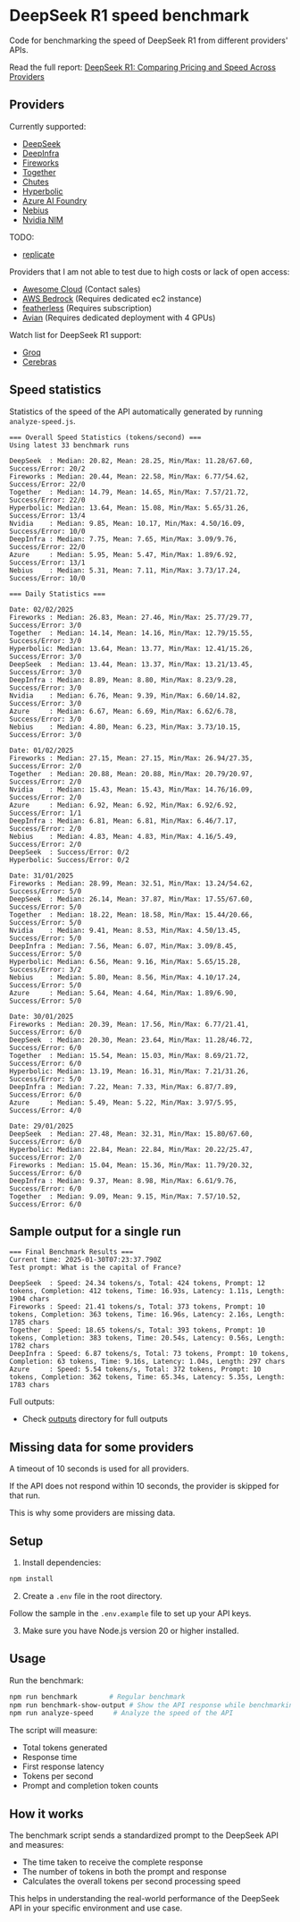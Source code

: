 # DeepSeek R1 speed benchmark

Code for benchmarking the speed of DeepSeek R1 from different providers' APIs.

Read the full report: [DeepSeek R1: Comparing Pricing and Speed Across Providers](https://prompt.16x.engineer/blog/deepseek-r1-cost-pricing-speed)

## Providers

Currently supported:

- [DeepSeek](https://www.deepseek.com/)
- [DeepInfra](https://deepinfra.com/)
- [Fireworks](https://fireworks.ai/)
- [Together](https://www.together.ai/)
- [Chutes](https://chutes.ai/)
- [Hyperbolic](https://hyperbolic.xyz/)
- [Azure AI Foundry](https://azure.microsoft.com/en-us/products/ai-foundry)
- [Nebius](https://nebius.com/)
- [Nvidia NIM](https://build.nvidia.com/deepseek-ai/deepseek-r1)

TODO:

- [replicate](https://replicate.com/deepseek-ai/deepseek-r1)

Providers that I am not able to test due to high costs or lack of open access:

- [Awesome Cloud](https://awesomecloud.ai/secure-deepseek-r1/) (Contact sales)
- [AWS Bedrock](https://aws.amazon.com/blogs/aws/deepseek-r1-models-now-available-on-aws/) (Requires dedicated ec2 instance)
- [featherless](https://featherless.ai/#pricing) (Requires subscription)
- [Avian](https://avian.io/) (Requires dedicated deployment with 4 GPUs)

Watch list for DeepSeek R1 support:

- [Groq](https://www.groq.com/)
- [Cerebras](https://cerebras.ai/)

## Speed statistics

Statistics of the speed of the API automatically generated by running `analyze-speed.js`.

```
=== Overall Speed Statistics (tokens/second) ===
Using latest 33 benchmark runs

DeepSeek  : Median: 20.82, Mean: 28.25, Min/Max: 11.28/67.60, Success/Error: 20/2
Fireworks : Median: 20.44, Mean: 22.58, Min/Max: 6.77/54.62, Success/Error: 22/0
Together  : Median: 14.79, Mean: 14.65, Min/Max: 7.57/21.72, Success/Error: 22/0
Hyperbolic: Median: 13.64, Mean: 15.08, Min/Max: 5.65/31.26, Success/Error: 13/4
Nvidia    : Median: 9.85, Mean: 10.17, Min/Max: 4.50/16.09, Success/Error: 10/0
DeepInfra : Median: 7.75, Mean: 7.65, Min/Max: 3.09/9.76, Success/Error: 22/0
Azure     : Median: 5.95, Mean: 5.47, Min/Max: 1.89/6.92, Success/Error: 13/1
Nebius    : Median: 5.31, Mean: 7.11, Min/Max: 3.73/17.24, Success/Error: 10/0

=== Daily Statistics ===

Date: 02/02/2025
Fireworks : Median: 26.83, Mean: 27.46, Min/Max: 25.77/29.77, Success/Error: 3/0
Together  : Median: 14.14, Mean: 14.16, Min/Max: 12.79/15.55, Success/Error: 3/0
Hyperbolic: Median: 13.64, Mean: 13.77, Min/Max: 12.41/15.26, Success/Error: 3/0
DeepSeek  : Median: 13.44, Mean: 13.37, Min/Max: 13.21/13.45, Success/Error: 3/0
DeepInfra : Median: 8.89, Mean: 8.80, Min/Max: 8.23/9.28, Success/Error: 3/0
Nvidia    : Median: 6.76, Mean: 9.39, Min/Max: 6.60/14.82, Success/Error: 3/0
Azure     : Median: 6.67, Mean: 6.69, Min/Max: 6.62/6.78, Success/Error: 3/0
Nebius    : Median: 4.80, Mean: 6.23, Min/Max: 3.73/10.15, Success/Error: 3/0

Date: 01/02/2025
Fireworks : Median: 27.15, Mean: 27.15, Min/Max: 26.94/27.35, Success/Error: 2/0
Together  : Median: 20.88, Mean: 20.88, Min/Max: 20.79/20.97, Success/Error: 2/0
Nvidia    : Median: 15.43, Mean: 15.43, Min/Max: 14.76/16.09, Success/Error: 2/0
Azure     : Median: 6.92, Mean: 6.92, Min/Max: 6.92/6.92, Success/Error: 1/1
DeepInfra : Median: 6.81, Mean: 6.81, Min/Max: 6.46/7.17, Success/Error: 2/0
Nebius    : Median: 4.83, Mean: 4.83, Min/Max: 4.16/5.49, Success/Error: 2/0
DeepSeek  : Success/Error: 0/2
Hyperbolic: Success/Error: 0/2

Date: 31/01/2025
Fireworks : Median: 28.99, Mean: 32.51, Min/Max: 13.24/54.62, Success/Error: 5/0
DeepSeek  : Median: 26.14, Mean: 37.87, Min/Max: 17.55/67.60, Success/Error: 5/0
Together  : Median: 18.22, Mean: 18.58, Min/Max: 15.44/20.66, Success/Error: 5/0
Nvidia    : Median: 9.41, Mean: 8.53, Min/Max: 4.50/13.45, Success/Error: 5/0
DeepInfra : Median: 7.56, Mean: 6.07, Min/Max: 3.09/8.45, Success/Error: 5/0
Hyperbolic: Median: 6.56, Mean: 9.16, Min/Max: 5.65/15.28, Success/Error: 3/2
Nebius    : Median: 5.80, Mean: 8.56, Min/Max: 4.10/17.24, Success/Error: 5/0
Azure     : Median: 5.64, Mean: 4.64, Min/Max: 1.89/6.90, Success/Error: 5/0

Date: 30/01/2025
Fireworks : Median: 20.39, Mean: 17.56, Min/Max: 6.77/21.41, Success/Error: 6/0
DeepSeek  : Median: 20.30, Mean: 23.64, Min/Max: 11.28/46.72, Success/Error: 6/0
Together  : Median: 15.54, Mean: 15.03, Min/Max: 8.69/21.72, Success/Error: 6/0
Hyperbolic: Median: 13.19, Mean: 16.31, Min/Max: 7.21/31.26, Success/Error: 5/0
DeepInfra : Median: 7.22, Mean: 7.33, Min/Max: 6.87/7.89, Success/Error: 6/0
Azure     : Median: 5.49, Mean: 5.22, Min/Max: 3.97/5.95, Success/Error: 4/0

Date: 29/01/2025
DeepSeek  : Median: 27.48, Mean: 32.31, Min/Max: 15.80/67.60, Success/Error: 6/0
Hyperbolic: Median: 22.84, Mean: 22.84, Min/Max: 20.22/25.47, Success/Error: 2/0
Fireworks : Median: 15.04, Mean: 15.36, Min/Max: 11.79/20.32, Success/Error: 6/0
DeepInfra : Median: 9.37, Mean: 8.98, Min/Max: 6.61/9.76, Success/Error: 6/0
Together  : Median: 9.09, Mean: 9.15, Min/Max: 7.57/10.52, Success/Error: 6/0
```

## Sample output for a single run

```
=== Final Benchmark Results ===
Current time: 2025-01-30T07:23:37.790Z
Test prompt: What is the capital of France?

DeepSeek  : Speed: 24.34 tokens/s, Total: 424 tokens, Prompt: 12 tokens, Completion: 412 tokens, Time: 16.93s, Latency: 1.11s, Length: 1904 chars
Fireworks : Speed: 21.41 tokens/s, Total: 373 tokens, Prompt: 10 tokens, Completion: 363 tokens, Time: 16.96s, Latency: 2.16s, Length: 1785 chars
Together  : Speed: 18.65 tokens/s, Total: 393 tokens, Prompt: 10 tokens, Completion: 383 tokens, Time: 20.54s, Latency: 0.56s, Length: 1782 chars
DeepInfra : Speed: 6.87 tokens/s, Total: 73 tokens, Prompt: 10 tokens, Completion: 63 tokens, Time: 9.16s, Latency: 1.04s, Length: 297 chars
Azure     : Speed: 5.54 tokens/s, Total: 372 tokens, Prompt: 10 tokens, Completion: 362 tokens, Time: 65.34s, Latency: 5.35s, Length: 1783 chars
```

Full outputs:

- Check [outputs](outputs) directory for full outputs

## Missing data for some providers

A timeout of 10 seconds is used for all providers.

If the API does not respond within 10 seconds, the provider is skipped for that run.

This is why some providers are missing data.

## Setup

1. Install dependencies:

```bash
npm install
```

2. Create a `.env` file in the root directory.

Follow the sample in the `.env.example` file to set up your API keys.

3. Make sure you have Node.js version 20 or higher installed.

## Usage

Run the benchmark:

```bash
npm run benchmark        # Regular benchmark
npm run benchmark-show-output # Show the API response while benchmarking
npm run analyze-speed     # Analyze the speed of the API
```

The script will measure:

- Total tokens generated
- Response time
- First response latency
- Tokens per second
- Prompt and completion token counts

## How it works

The benchmark script sends a standardized prompt to the DeepSeek API and measures:

- The time taken to receive the complete response
- The number of tokens in both the prompt and response
- Calculates the overall tokens per second processing speed

This helps in understanding the real-world performance of the DeepSeek API in your specific environment and use case.
